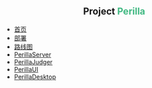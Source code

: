<div align="center">
<h2>
Project <font color="#42b983">Perilla</font>
</h2>
</div>

* [首页](/zh-cn/)
* [部署](/zh-cn/deploy)
* [路线图](/zh-cn/roadmap)
* [PerillaServer](/zh-cn/perilla/)
* [PerillaJudger](/zh-cn/perilla-judger/)
* [PerillaUI](/zh-cn/perilla-ui/)
* [PerillaDesktop](/zh-cn/perilla-desktop/)
